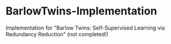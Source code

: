 # BarlowTwins-Implementation
Implementation for "Barlow Twins: Self-Supervised Learning via Redundancy Reduction" (not completed!)
